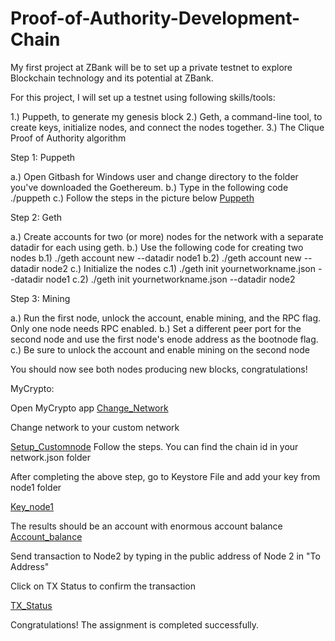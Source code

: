 # Proof-of-Authority-Development-Chain

My first project at ZBank will be to set up a private testnet to explore Blockchain technology and its potential at ZBank.



For this project, I will set up a testnet using following skills/tools: 



1.) Puppeth, to generate my genesis block 
2.) Geth, a command-line tool, to create keys, initialize nodes, and connect the nodes together. 
3.) The Clique Proof of Authority algorithm  


Step 1: Puppeth

a.) Open Gitbash for Windows user and change directory to the folder you've downloaded the Goethereum. 
b.) Type in the following code ./puppeth
c.) Follow the steps in the picture below [Puppeth](Screenshots/Puppeth_02.png)

Step 2: Geth

a.) Create accounts for two (or more) nodes for the network with a separate datadir for each using geth.
b.) Use the following code for creating two nodes 
  b.1) ./geth account new --datadir node1
  b.2) ./geth account new --datadir node2
c.) Initialize the nodes 
  c.1) ./geth init yournetworkname.json --datadir node1
  c.2) ./geth init yournetworkname.json --datadir node2
  
Step 3: Mining 
  
  a.) Run the first node, unlock the account, enable mining, and the RPC flag. Only one node needs RPC enabled.
  b.) Set a different peer port for the second node and use the first node's enode address as the bootnode flag.
  c.) Be sure to unlock the account and enable mining on the second node
  
  You should now see both nodes producing new blocks, congratulations!

MyCrypto: 

Open MyCrypto app
[Change_Network](Screenshots/change-network.png)

Change network to your custom network

[Setup_Customnode](Screenshots/Custom_Node.png)
Follow the steps. You can find the chain id in your network.json folder 

After completing the above step, go to Keystore File and add your key from node1 folder 

[Key_node1](Screenshots/Key.png)

The results should be an account with enormous account balance
[Account_balance](Screenshots/Crypto_balance.png)

Send transaction to Node2 by typing in the public address of Node 2 in "To Address" 

Click on TX Status to confirm the transaction 

[TX_Status](Screenshots/MyCrypto.png)

Congratulations! The assignment is completed successfully.
